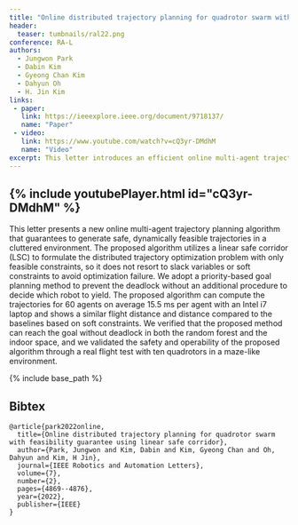 ```yaml
---
title: "Online distributed trajectory planning for quadrotor swarm with feasibility guarantee using linear safe corridor"
header:
  teaser: tumbnails/ral22.png
conference: RA-L
authors:
  - Jungwon Park
  - Dabin Kim
  - Gyeong Chan Kim
  - Dahyun Oh
  - H. Jin Kim
links: 
 - paper: 
   link: https://ieeexplore.ieee.org/document/9718137/
   name: "Paper"
 - video:
   link: https://www.youtube.com/watch?v=cQ3yr-DMdhM
   name: "Video"
excerpt: This letter introduces an efficient online multi-agent trajectory planning algorithm that ensures safe, dynamically feasible paths using a linear safe corridor without relying on soft constraints. Validated through simulations and real-world quadrotor flights, the method achieves fast, deadlock-free planning for up to 60 agents in complex environments.
---
```


{% include youtubePlayer.html id="cQ3yr-DMdhM" %}
---

This letter presents a new online multi-agent trajectory planning algorithm that guarantees to generate safe, dynamically feasible trajectories in a cluttered environment. The proposed algorithm utilizes a linear safe corridor (LSC) to formulate the distributed trajectory optimization problem with only feasible constraints, so it does not resort to slack variables or soft constraints to avoid optimization failure. We adopt a priority-based goal planning method to prevent the deadlock without an additional procedure to decide which robot to yield. The proposed algorithm can compute the trajectories for 60 agents on average 15.5 ms per agent with an Intel i7 laptop and shows a similar flight distance and distance compared to the baselines based on soft constraints. We verified that the proposed method can reach the goal without deadlock in both the random forest and the indoor space, and we validated the safety and operability of the proposed algorithm through a real flight test with ten quadrotors in a maze-like environment.

{% include base_path %}

## Bibtex <a id="bibtex"></a>
```
@article{park2022online,
  title={Online distributed trajectory planning for quadrotor swarm with feasibility guarantee using linear safe corridor},
  author={Park, Jungwon and Kim, Dabin and Kim, Gyeong Chan and Oh, Dahyun and Kim, H Jin},
  journal={IEEE Robotics and Automation Letters},
  volume={7},
  number={2},
  pages={4869--4876},
  year={2022},
  publisher={IEEE}
}
```